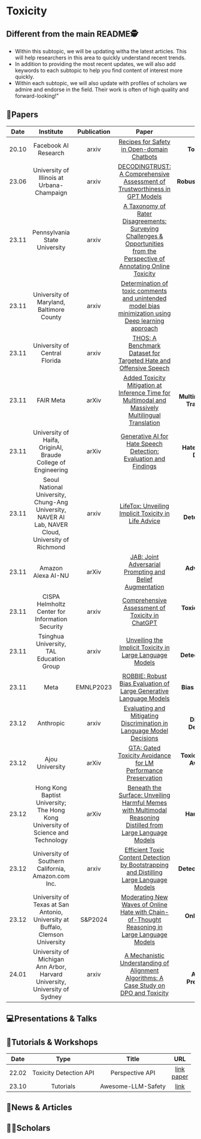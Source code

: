 # Toxicity

## Different from the main README🕵️

- Within this subtopic, we will be updating witha the latest articles. This will help researchers in this area to quickly understand recent trends.
- In addition to providing the most recent updates, we will also add keywords to each subtopic to help you find content of interest more quickly.
- Within each subtopic, we will also update with profiles of scholars we admire and endorse in the field. Their work is often of high quality and forward-looking!"


## 📑Papers

| Date  |                                             Institute                                              | Publication |                                                                             Paper                                                                              |                                       Keywords                                       |
|:-----:|:--------------------------------------------------------------------------------------------------:|:-----------:|:--------------------------------------------------------------------------------------------------------------------------------------------------------------:|:------------------------------------------------------------------------------------:|
| 20.10 |                                        Facebook AI Research                                        |    arxiv    |                                         [Recipes for Safety in Open-domain Chatbots](https://arxiv.org/abs/2010.07079)                                         |                          **Toxic Behavior**&**Open-domain**                          |
| 23.06 |                             University of Illinois at Urbana-Champaign                             |    arxiv    |                         [DECODINGTRUST: A Comprehensive Assessment of Trustworthiness in GPT Models](https://arxiv.org/abs/2306.11698)                         |                  **Robustness**&**Ethics**&**Privacy**&**Toxicity**                  |
| 23.11 |                                   Pennsylvania State University                                    |    arxiv    | [A Taxonomy of Rater Disagreements: Surveying Challenges & Opportunities from the Perspective of Annotating Online Toxicity](https://arxiv.org/abs/2311.04345) |                               **Toxicity**&**Survey**                                |
| 23.11 |                              University of Maryland, Baltimore County                              |    arxiv    |            [Determination of toxic comments and unintended model bias minimization using Deep learning approach](https://arxiv.org/abs/2311.04789)             |                         **Toxicity**&**Detection**&**Bias**                          |
| 23.11 |                                   University of Central Florida                                    |    arxiv    |                              [THOS: A Benchmark Dataset for Targeted Hate and Offensive Speech](https://arxiv.org/abs/2311.06446)                              |                   **Hate Speech**&**Offensive Speech**&**Dataset**                   |
| 23.11 |                                             FAIR Meta                                              |    arXiv    |             [Added Toxicity Mitigation at Inference Time for Multimodal and Massively Multilingual Translation](https://arxiv.org/abs/2311.06532)              |   **Multimodal Translation**&**Multilingual Translation**&**Toxicity Mitigation**    |
| 23.11 |                    University of Haifa, OriginAI, Braude College of Engineering                    |    arXiv    |                              [Generative AI for Hate Speech Detection: Evaluation and Findings](https://arxiv.org/abs/2311.09993)                              |         **Hate Speech Detection**&**Synthetic Data**&&**Data Augmentation**          |
| 23.11 | Seoul National University, Chung-Ang University, NAVER AI Lab, NAVER Cloud, University of Richmond |    arxiv    |                                    [LifeTox: Unveiling Implicit Toxicity in Life Advice](https://arxiv.org/abs/2311.09585)                                     |         **LifeTox Dataset**&**Toxicity Detection**&**Social Media Analysis**         |
| 23.11 |                                         Amazon Alexa AI-NU                                         |    arXiv    |                                  [JAB: Joint Adversarial Prompting and Belief Augmentation](https://arxiv.org/abs/2311.09473)                                  |           **Adversarial Prompting**&T**oxicity Reduction**&**Robustness**            |
| 23.11 |                          CISPA Helmholtz Center for Information Security                           |    arxiv    |                                      [Comprehensive Assessment of Toxicity in ChatGPT](https://arxiv.org/abs/2311.14685)                                       |               **Toxicity Assessment**&**Instruction-tuning Datasets**                |
| 23.11 |                              Tsinghua University, TAL Education Group                              |    arxiv    |                                  [Unveiling the Implicit Toxicity in Large Language Models](https://arxiv.org/abs/2311.17391)                                  |       **Implicit Toxicity**&**Toxicity Detection**&**Reinforcement Learning**        |
| 23.11 |                                                Meta                                                |  EMNLP2023  |                             [ROBBIE: Robust Bias Evaluation of Large Generative Language Models](https://arxiv.org/abs/2311.18140)                             |                    **Bias Evaluation**&**Fairness**&**Toxicity**                     |
| 23.12 |                                             Anthropic                                              |    arxiv    |                            [Evaluating and Mitigating Discrimination in Language Model Decisions](https://arxiv.org/abs/2312.03689)                            |         **Discrimination**&**High-Stakes Decisions**&**Societal Decisions**          |
| 23.12 |                                          Ajou University                                           |    arXiv    |                               [GTA: Gated Toxicity Avoidance for LM Performance Preservation](https://arxiv.org/abs/2312.06122)                                | **Toxicity Avoidance**&**Gated Toxicity Avoidance**&**Controllable Text Generation** |
| 23.12 |          Hong Kong Baptist University; The Hong Kong University of Science and Technology          |    arXiv    |        [Beneath the Surface: Unveiling Harmful Memes with Multimodal Reasoning Distilled from Large Language Models](https://arxiv.org/abs/2312.05434)         |                         **Harmful**&**Multimodal Reasoning**                         |
| 23.12 |                         University of Southern California, Amazon.com Inc.                         |    arxiv    |                  [Efficient Toxic Content Detection by Bootstrapping and Distilling Large Language Models](https://arxiv.org/abs/2312.08303)                   |      **Toxic Content Detection**&**Bootstrapping**&**Decision-Tree-of-Thought**      |
| 23.12 |           University of Texas at San Antonio, University at Buffalo, Clemson University            |   S&P2024   |                [Moderating New Waves of Online Hate with Chain-of-Thought Reasoning in Large Language Models](https://arxiv.org/abs/2312.15099)                |                    **Online Hate**&**Chain-of-Thought Reasoning**                    |
| 24.01 |             University of Michigan Ann Arbor, Harvard University, University of Sydney             |    arxiv    |                   [A Mechanistic Understanding of Alignment Algorithms: A Case Study on DPO and Toxicity](https://arxiv.org/abs/2401.01967)                    |    **Alignment Algorithms**&**Toxicity**&**Direct Preference Optimization (DPO)**    |


## 💻Presentations & Talks


## 📖Tutorials & Workshops

| Date  |          Type          |       Title        |                                          URL                                          |
|:-----:|:----------------------:|:------------------:|:-------------------------------------------------------------------------------------:|
| 22.02 | Toxicity Detection API |  Perspective API   | [link](https://www.perspectiveapi.com/)<br/>[paper](https://arxiv.org/abs/2202.11176) |
| 23.10 |       Tutorials        | Awesome-LLM-Safety |                 [link](https://github.com/ydyjya/Awesome-LLM-Safety)                  |

## 📰News & Articles

## 🧑‍🏫Scholars
